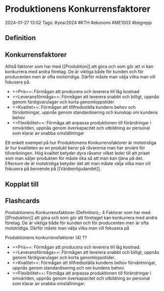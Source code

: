 # Produktionens Konkurrensfaktorer

2024-01-27 13:02
Tags: #year2024 #KTH #ekonomi #ME1003 #begrepp

## Definition

## Konkurrensfaktorer

Alltså faktorer som har med [[Produktion]] att göra och som gör att vi kan konkurrera med andra företag. De är viktiga både för kunden och för producenten men är ofta motstridiga. Därför måste man välja vilka man vill fokusera på.

- ==Pris==: Förmågan att producera och leverera till låg kostnad
- ==Leveransförmåga==: Förmågan att leverera snabbt och billigt, uppnås genom färdigvarulager och korta genomloppstider
- ==Kvalitet==: Förmågan att tillfredsställa kundens behov och förväntningar, uppnås genom standardisering och kunskap om kundens behov
- ==Flexibilitet==: Förmåga att anpassa produktionen till förändringar i omvärlden, uppnås genom överkapacitet och utbildning av personal som klarar av snabba omställningar

Ett enkelt exempel på hur Produktionens Konkurrensfaktorer är motstridiga är hur kvaliteten av en produkt beror på råvarorna man har använt för tillverkningen. Hög kvalitet betyder dyra råvaror vilket leder till att priset som man säljer produkten för måste öka så att man kan tjäna på det. Eftersom de är motstridiga betyder det att man måste välja vilka man vill fokusera på beroende på [[Värdeerbjudandet]].

## Kopplat till

## Flashcards

Produktionens Konkurrensfaktorer (Definition);; 4 Faktorer som har med [[Produktion]] att göra och som gör att företaget kan konkurrera med andra företag. De är viktiga både för kunden och för producenten men är ofta motstridiga. Därför måste man välja vilka man vill fokusera på
<!--SR:!2024-02-11,2,190-->

Produktionens konkurrensfaktorer (4)
??
- ==Pris==: Förmågan att producera och leverera till låg kostnad.
- ==Leveransförmåga==: Förmågan att leverera snabbt och billigt, uppnås genom färdigvarulager och korta genomloppstider.
- ==Kvalitet==: Förmågan att tillfredsställa kundens behov förväntningar, uppnås genom standardisering och om kundens behov.
- ==Flexibilitet==: Förmåga att anpassa produktionen till förändringar i omvärlden, uppnås genom överkapacitet och utbildning av personal som klarar av snabba omställningar.
<!--SR:!2024-02-09,1,168!2024-02-12,3,228-->
